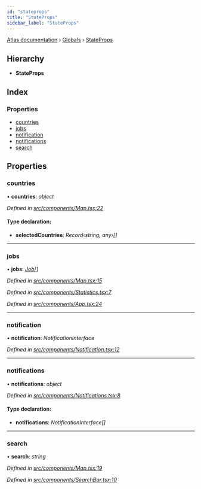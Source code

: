 ```yaml
---
id: "stateprops"
title: "StateProps"
sidebar_label: "StateProps"
---
```


[Atlas documentation](../index.md) › [Globals](../globals.md) › [StateProps](stateprops.md)

## Hierarchy

* **StateProps**

## Index

### Properties

* [countries](stateprops.md#countries)
* [jobs](stateprops.md#jobs)
* [notification](stateprops.md#notification)
* [notifications](stateprops.md#notifications)
* [search](stateprops.md#search)

## Properties

###  countries

• **countries**: *object*

*Defined in [src/components/Map.tsx:22](https://github.com/chronark/atlas/blob/4c0c2ce/src/components/Map.tsx#L22)*

#### Type declaration:

* **selectedCountries**: *Record‹string, any›[]*

___

###  jobs

• **jobs**: *[Job](job.md)[]*

*Defined in [src/components/Map.tsx:15](https://github.com/chronark/atlas/blob/4c0c2ce/src/components/Map.tsx#L15)*

*Defined in [src/components/Statistics.tsx:7](https://github.com/chronark/atlas/blob/4c0c2ce/src/components/Statistics.tsx#L7)*

*Defined in [src/components/App.tsx:24](https://github.com/chronark/atlas/blob/4c0c2ce/src/components/App.tsx#L24)*

___

###  notification

• **notification**: *NotificationInterface*

*Defined in [src/components/Notification.tsx:12](https://github.com/chronark/atlas/blob/4c0c2ce/src/components/Notification.tsx#L12)*

___

###  notifications

• **notifications**: *object*

*Defined in [src/components/Notifications.tsx:8](https://github.com/chronark/atlas/blob/4c0c2ce/src/components/Notifications.tsx#L8)*

#### Type declaration:

* **notifications**: *NotificationInterface[]*

___

###  search

• **search**: *string*

*Defined in [src/components/Map.tsx:19](https://github.com/chronark/atlas/blob/4c0c2ce/src/components/Map.tsx#L19)*

*Defined in [src/components/SearchBar.tsx:10](https://github.com/chronark/atlas/blob/4c0c2ce/src/components/SearchBar.tsx#L10)*
